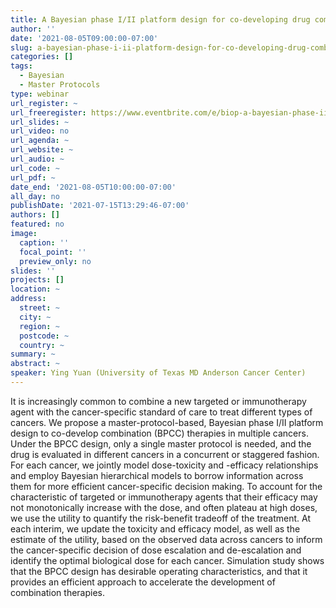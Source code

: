 ```yaml
---
title: A Bayesian phase I/II platform design for co-developing drug combination therapies for multiple indications
author: ''
date: '2021-08-05T09:00:00-07:00'
slug: a-bayesian-phase-i-ii-platform-design-for-co-developing-drug-combination-therapies-for-multiple-indications
categories: []
tags:
  - Bayesian
  - Master Protocols
type: webinar
url_register: ~
url_freeregister: https://www.eventbrite.com/e/biop-a-bayesian-phase-iii-platform-design-tickets-162578922935
url_slides: ~
url_video: no
url_agenda: ~
url_website: ~
url_audio: ~
url_code: ~
url_pdf: ~
date_end: '2021-08-05T10:00:00-07:00'
all_day: no
publishDate: '2021-07-15T13:29:46-07:00'
authors: []
featured: no
image:
  caption: ''
  focal_point: ''
  preview_only: no
slides: ''
projects: []
location: ~
address:
  street: ~
  city: ~
  region: ~
  postcode: ~
  country: ~
summary: ~
abstract: ~
speaker: Ying Yuan (University of Texas MD Anderson Cancer Center)
---
```

<!--more-->
It is increasingly common to combine a new targeted or immunotherapy agent with the cancer-specific standard of care to treat different types of cancers. We propose a master-protocol-based, Bayesian phase I/II platform design to co-develop combination (BPCC) therapies in multiple cancers. Under the BPCC design, only a single master protocol is needed, and the drug is evaluated in different cancers in a concurrent or staggered fashion. For each cancer, we jointly model dose-toxicity and -efficacy relationships and employ Bayesian hierarchical models to borrow information across them for more efficient cancer-specific decision making. To account for the characteristic of targeted or immunotherapy agents that their efficacy may not monotonically increase with the dose, and often plateau at high doses, we use the utility to quantify the risk-benefit tradeoff of the treatment. At each interim, we update the toxicity and efficacy model, as well as the estimate of the utility, based on the observed data across cancers to inform the cancer-specific decision of dose escalation and de-escalation and identify the optimal biological dose for each cancer. Simulation study shows that the BPCC design has desirable operating characteristics, and that it provides an efficient approach to accelerate the development of combination therapies.
